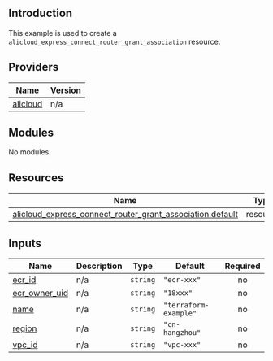 ## Introduction

This example is used to create a `alicloud_express_connect_router_grant_association` resource.

<!-- BEGIN_TF_DOCS -->
## Providers

| Name | Version |
|------|---------|
| <a name="provider_alicloud"></a> [alicloud](#provider\_alicloud) | n/a |

## Modules

No modules.

## Resources

| Name | Type |
|------|------|
| [alicloud_express_connect_router_grant_association.default](https://registry.terraform.io/providers/aliyun/alicloud/latest/docs/resources/express_connect_router_grant_association) | resource |

## Inputs

| Name | Description | Type | Default | Required |
|------|-------------|------|---------|:--------:|
| <a name="input_ecr_id"></a> [ecr\_id](#input\_ecr\_id) | n/a | `string` | `"ecr-xxx"` | no |
| <a name="input_ecr_owner_uid"></a> [ecr\_owner\_uid](#input\_ecr\_owner\_uid) | n/a | `string` | `"18xxx"` | no |
| <a name="input_name"></a> [name](#input\_name) | n/a | `string` | `"terraform-example"` | no |
| <a name="input_region"></a> [region](#input\_region) | n/a | `string` | `"cn-hangzhou"` | no |
| <a name="input_vpc_id"></a> [vpc\_id](#input\_vpc\_id) | n/a | `string` | `"vpc-xxx"` | no |
<!-- END_TF_DOCS -->
